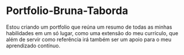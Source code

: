 # Portfolio-Bruna-Taborda
Estou criando um portfolio que reúna um resumo de todas as minhas habilidades em um só lugar, como uma extensão do meu currículo, que além de servir como referência irá também ser um apoio para o meu aprendizado contínuo.
